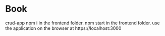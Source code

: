 # Book
crud-app
npm i in the frontend folder.
npm start in the frontend folder.
use the application on the browser at https://localhost:3000
